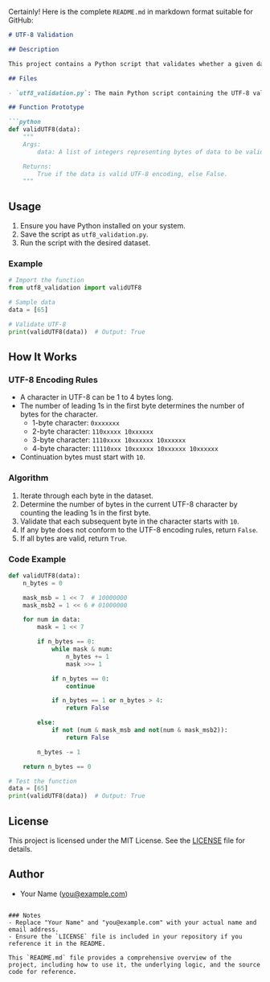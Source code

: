 Certainly! Here is the complete `README.md` in markdown format suitable for GitHub:

```markdown
# UTF-8 Validation

## Description

This project contains a Python script that validates whether a given dataset represents valid UTF-8 encoding. UTF-8 is a variable-width character encoding used for electronic communication. The script checks the dataset to ensure it conforms to the UTF-8 encoding rules.

## Files

- `utf8_validation.py`: The main Python script containing the UTF-8 validation logic.

## Function Prototype

```python
def validUTF8(data):
    """
    Args:
        data: A list of integers representing bytes of data to be validated.

    Returns:
        True if the data is valid UTF-8 encoding, else False.
    """
```

## Usage

1. Ensure you have Python installed on your system.
2. Save the script as `utf8_validation.py`.
3. Run the script with the desired dataset.

### Example

```python
# Import the function
from utf8_validation import validUTF8

# Sample data
data = [65]

# Validate UTF-8
print(validUTF8(data))  # Output: True
```

## How It Works

### UTF-8 Encoding Rules

- A character in UTF-8 can be 1 to 4 bytes long.
- The number of leading 1s in the first byte determines the number of bytes for the character.
  - 1-byte character: `0xxxxxxx`
  - 2-byte character: `110xxxxx 10xxxxxx`
  - 3-byte character: `1110xxxx 10xxxxxx 10xxxxxx`
  - 4-byte character: `11110xxx 10xxxxxx 10xxxxxx 10xxxxxx`
- Continuation bytes must start with `10`.

### Algorithm

1. Iterate through each byte in the dataset.
2. Determine the number of bytes in the current UTF-8 character by counting the leading 1s in the first byte.
3. Validate that each subsequent byte in the character starts with `10`.
4. If any byte does not conform to the UTF-8 encoding rules, return `False`.
5. If all bytes are valid, return `True`.

### Code Example

```python
def validUTF8(data):
    n_bytes = 0

    mask_msb = 1 << 7  # 10000000
    mask_msb2 = 1 << 6 # 01000000

    for num in data:
        mask = 1 << 7

        if n_bytes == 0:
            while mask & num:
                n_bytes += 1
                mask >>= 1

            if n_bytes == 0:
                continue

            if n_bytes == 1 or n_bytes > 4:
                return False

        else:
            if not (num & mask_msb and not(num & mask_msb2)):
                return False

        n_bytes -= 1

    return n_bytes == 0

# Test the function
data = [65]
print(validUTF8(data))  # Output: True
```

## License

This project is licensed under the MIT License. See the [LICENSE](LICENSE) file for details.

## Author

- Your Name (you@example.com)
```

### Notes
- Replace "Your Name" and "you@example.com" with your actual name and email address.
- Ensure the `LICENSE` file is included in your repository if you reference it in the README.

This `README.md` file provides a comprehensive overview of the project, including how to use it, the underlying logic, and the source code for reference.